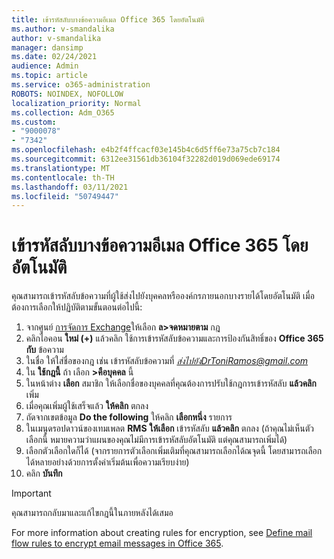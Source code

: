 ```yaml
---
title: เข้ารหัสลับบางข้อความอีเมล Office 365 โดยอัตโนมัติ
ms.author: v-smandalika
author: v-smandalika
manager: dansimp
ms.date: 02/24/2021
audience: Admin
ms.topic: article
ms.service: o365-administration
ROBOTS: NOINDEX, NOFOLLOW
localization_priority: Normal
ms.collection: Adm_O365
ms.custom:
- "9000078"
- "7342"
ms.openlocfilehash: e4b2f4ffcacf03e145b4c6d5ff6e73a75cb7c184
ms.sourcegitcommit: 6312ee31561db36104f32282d019d069ede69174
ms.translationtype: MT
ms.contentlocale: th-TH
ms.lasthandoff: 03/11/2021
ms.locfileid: "50749447"
---
```

# <a name="automatically-encrypt-certain-office-365-email-messages"></a>เข้ารหัสลับบางข้อความอีเมล Office 365 โดยอัตโนมัติ

คุณสามารถเข้ารหัสลับข้อความที่ผู้ใช้ส่งไปยังบุคคลหรือองค์กรภายนอกบางรายได้โดยอัตโนมัติ เมื่อต้องการเลือกให้ปฏิบัติตามขั้นตอนต่อไปนี้:

1. จากศูนย์ [การจัดการ Exchange](https://outlook.office365.com/ecp/)ให้เลือก **ล>จดหมายตาม** กฎ 
2. คลิกไอคอน **ใหม่ (+)** แล้วคลิก ใช้การเข้ารหัสลับข้อความและการป้องกันสิทธิ์ของ **Office 365 กับ** ข้อความ
3. ในชื่อ ให้ใส่ชื่อของกฎ เช่น เข้ารหัสลับข้อความที่ *ส่งไปยังDrToniRamos@gmail.com*
4. ใน **ใช้กฎนี้** ถ้า เลือก **>คือบุคคล** นี้ 
5. ในหน้าต่าง **เลือก** สมาชิก ให้เลือกชื่อของบุคคลที่คุณต้องการปรับใช้กฎการเข้ารหัสลับ **แล้วคลิก** เพิ่ม 
6. เมื่อคุณเพิ่มผู้ใช้เสร็จแล้ว **ให้คลิก** ตกลง
7. ถัดจากเขตข้อมูล **Do the following** ให้คลิก **เลือกหนึ่ง** รายการ 
8. ในเมนูดรอปดาวน์ของเทมเพลต **RMS** **ให้เลือก** เข้ารหัสลับ **แล้วคลิก** ตกลง (ถ้าคุณไม่เห็นตัวเลือกนี้ หมายความว่าแผนของคุณไม่มีการเข้ารหัสลับอัตโนมัติ แต่คุณสามารถเพิ่มได้)
9. เลือกตัวเลือกใดก็ได้ (จากรายการตัวเลือกเพิ่มเติมที่คุณสามารถเลือกได้ณจุดนี้ โดยสามารถเลือกได้หลายอย่างด้วยการตั้งค่าเริ่มต้นเพื่อความเรียบง่าย)
10. คลิก **บันทึก**

> [!IMPORTANT]
> คุณสามารถกลับมาและแก้ไขกฎนี้ในภายหลังได้เสมอ

For more information about creating rules for encryption, see [Define mail flow rules to encrypt email messages in Office 365](https://docs.microsoft.com/microsoft-365/compliance/define-mail-flow-rules-to-encrypt-email).

